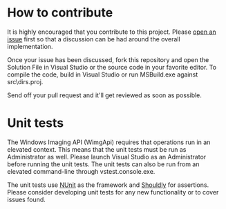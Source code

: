 # How to contribute
It is highly encouraged that you contribute to this project.  Please [open an issue](https://github.com/josemesona/ManagedWimgApi/issues/new) first so that a
discussion can be had around the overall implementation.

Once your issue has been discussed, fork this repository and open the Solution File in Visual
Studio or the source code in your favorite editor.  To compile the code, build in Visual Studio
or run MSBuild.exe against src\dirs.proj.

Send off your pull request and it'll get reviewed as soon as possible.

# Unit tests
The Windows Imaging API (WimgApi) requires that operations run in an elevated context.  This means
that the unit tests must be run as Administrator as well.  Please launch Visual Studio as an
Administrator before running the unit tests.  The unit tests can also be run from an elevated
command-line through vstest.console.exe.

The unit tests use [NUnit](http://www.nunit.org/) as the framework and [Shouldly](http://docs.shouldly-lib.net/) for assertions.  Please consider developing
unit tests for any new functionality or to cover issues found.
